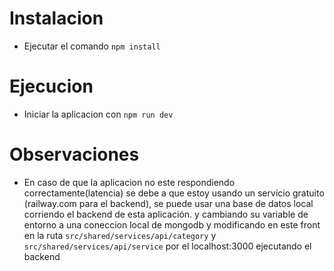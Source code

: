 # Instalacion
- Ejecutar el comando ```npm install```

# Ejecucion
- Iniciar la aplicacion con ```npm run dev```

# Observaciones
- En caso de que la aplicacion no este respondiendo correctamente(latencia) se debe a que estoy usando un servicio gratuito (railway.com para el backend), se puede usar una base de datos local corriendo el backend de esta aplicación. y cambiando su variable de entorno a una coneccion local de mongodb y modificando en este front en la ruta ```src/shared/services/api/category``` y ```src/shared/services/api/service``` por el localhost:3000 ejecutando el backend


